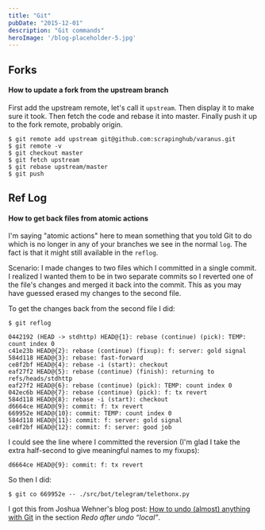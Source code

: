 ```yaml
---
title: "Git"
pubDate: "2015-12-01"
description: "Git commands"
heroImage: '/blog-placeholder-5.jpg'
---
```


## Forks

#### How to update a fork from the upstream branch

First add the upstream remote, let's call it `upstream`. Then display it to make
sure it took. Then fetch the code and rebase it into master. Finally push it up
to the fork remote, probably origin.

```shell
$ git remote add upstream git@github.com:scrapinghub/varanus.git
$ git remote -v
$ git checkout master
$ git fetch upstream
$ git rebase upstream/master
$ git push
```

## Ref Log

#### How to get back files from atomic actions

I'm saying "atomic actions" here to mean something that you told Git to do which
is no longer in any of your branches  we see in the normal `log`. The fact is
that it might still available in the `reflog`.

Scenario: I made changes to two files which I committed in a single commit. I
realized I wanted them to be in two separate commits so I reverted one of the
file's changes and merged it back into the commit. This as you may have guessed
erased my changes to the second file.

To get the changes back from the second file I did:

```shell
$ git reflog
```

	0442192 (HEAD -> stdhttp) HEAD@{1}: rebase (continue) (pick): TEMP: count index 0
	c41e23b HEAD@{2}: rebase (continue) (fixup): f: server: gold signal
	584d118 HEAD@{3}: rebase: fast-forward
	ce8f2bf HEAD@{4}: rebase -i (start): checkout
	eaf27f2 HEAD@{5}: rebase (continue) (finish): returning to refs/heads/stdhttp
	eaf27f2 HEAD@{6}: rebase (continue) (pick): TEMP: count index 0
	042ec6b HEAD@{7}: rebase (continue) (pick): f: tx revert
	584d118 HEAD@{8}: rebase -i (start): checkout
	d6664ce HEAD@{9}: commit: f: tx revert
	669952e HEAD@{10}: commit: TEMP: count index 0
	584d118 HEAD@{11}: commit: f: server: gold signal
	ce8f2bf HEAD@{12}: commit: f: server: good job

I could see the line where I committed the reversion (I'm glad I take the extra
half-second to give meaningful names to my fixups):

	d6664ce HEAD@{9}: commit: f: tx revert

So then I did:

```shell
$ git co 669952e -- ./src/bot/telegram/telethonx.py
```

I got this from Joshua Wehner's blog post:
[How to undo (almost) anything with Git](https://github.blog/2015-06-08-how-to-undo-almost-anything-with-git/)
in the section _Redo after undo “local”_.
